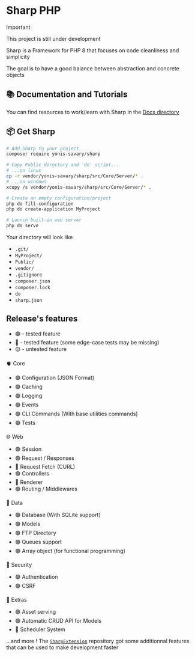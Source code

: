 # Sharp PHP

> [!IMPORTANT]
> This project is still under development

Sharp is a Framework for PHP 8 that focuses on code cleanliness and simplicity

The goal is to have a good balance between abstraction and concrete objects

## 📚 Documentation and Tutorials

You can find resources to work/learn with Sharp in the [Docs directory](./docs/README.md)

## 📦 Get Sharp

```bash
# Add Sharp to your project
composer require yonis-savary/sharp

# Copy Public directory and 'do' script...
# ...on linux
cp -r vendor/yonis-savary/sharp/src/Core/Server/* .
# ...on windows
xcopy /s vendor/yonis-savary/sharp/src/Core/Server/* .

# Create an empty configuration/project
php do fill-configuration
php do create-application MyProject

# Launch built-in web server
php do serve
```

Your directory will look like
- `.git/`
- `MyProject/`
- `Public/`
- `vendor/`
- `.gitignore`
- `composer.json`
- `composer.lock`
- `do`
- `sharp.json`


## Release's features

- 🟢 - tested feature
- 🔵 - tested feature (some edge-case tests may be missing)
- 🟡 - untested feature

🫀 Core
- 🟢 Configuration (JSON Format)
- 🟢 Caching
- 🟢 Logging
- 🟢 Events
- 🟢 CLI Commands (With base utilities commands)
- 🟢 Tests

🌐 Web
- 🟢 Session
- 🟢 Request / Responses
- 🔵 Request Fetch (CURL)
- 🟢 Controllers
- 🔵 Renderer
- 🟢 Routing / Middlewares

📁 Data
- 🟢 Database (With SQLite support)
- 🟢 Models
- 🟢 FTP Directory
- 🟢 Queues support
- 🟢 Array object (for functional programming)

🔐 Security
- 🟢 Authentication
- 🟢 CSRF

🚀 Extras
- 🟢 Asset serving
- 🟢 Automatic CRUD API for Models
- 🔵 Scheduler System

...and more ! The [`SharpExtension`](https://github.com/yonis-savary/sharp-extensions) repository got some additionnal features that can be used to make development faster